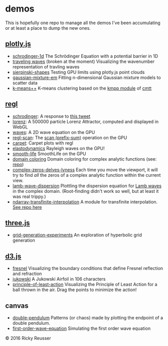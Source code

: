 # demos

This is hopefully one repo to manage all the demos I've been accumulating or at least a place to dump the new ones.

## [plotly.js](https://github.com/plotly/plotly.js)

- [schrodinger-1d](http://rickyreusser.com/demos/schrodinger-1d/) The Schrödinger Equation with a potential barrier in 1D
- [traveling waves](http://rickyreusser.com/demos/traveling-waves/) (broken at the moment) Visualizing the wavenumber representation of travling waves
- [sierpinski-shapes](http://codepen.io/rsreusser/pen/GjZwYb) Testing GPU limits using plotly.js point clouds
- [gaussian-mixture-em](http://rickyreusser.com/gaussian-mixture-estimator/) Fitting n-dimensional Gaussian mixture models to scatter data
- [k-means++](http://rickyreusser.com/kmpp/) K-means clustering based on the [kmpp module](https://github.com/cmtt/kmpp) of [cmtt](https://github.com/cmtt)

## [regl](https://github.com/regl-project/regl)

- [schrodinger](http://rickyreusser.com/demos/schrodinger/): A response to [this tweet](https://mobile.twitter.com/mathteacher1729/status/789489981966409728)
- [lorenz](http://rickyreusser.com/demos/lorenz/): A 500000 particle Lorenz Attractor, computed and displayed in WebGL
- [waves](http://rickyreusser.com/demos/waves/): A 2D wave equation on the GPU
- [regl-scan](http://rickyreusser.com/demos/regl-scan/): The [scan (prefix-sum)](https://en.wikipedia.org/wiki/Prefix_sum) operation on the GPU
- [carpet](http://rickyreusser.com/demos/carpet/): Carpet plots with regl
- [elastodynamics](http://rickyreusser.com/demos/elastodynamics/) Rayleigh waves on the GPU!
- [smooth-life](http://rickyreusser.com/demos/smooth-life/) SmoothLife on the GPU 
- [domain coloring](http://rickyreusser.com/glsl-domain-coloring/eqn.html) Domain coloring for complex analytic functions (see: [repo](https://github.com/rreusser/glsl-domain-coloring))
- [complex-zeros-delves-lyness](http://rickyreusser.com/complex-zeros-delves-lyness/zeros.html) Each time you move the viewport, it will try to find *all* the zeros of a complex analytic function within the current view.
- [lamb-wave-dispersion](http://rickyreusser.com/complex-zeros-delves-lyness/lamb.html) Plottling the dispersion equation for [Lamb waves](https://en.wikipedia.org/wiki/Lamb_waves) in the complex domain. (Root-finding didn't work so well, but at least it was real trippy.)
- [ndarray-transfinite-interpolation](http://demos.rickyreusser.com/ndarray-transfinite-interpolation/volume.html) A module for transfinite interpolation. [See repo here](https://github.com/rreusser/ndarray-transfinite-interpolation)

## [three.js](https://threejs.org/)

- [grid-generation-experiments](http://rickyreusser.com/2016/02/07/hyperbolic-grid-generation/) An exploration of hyperbolic grid generation

## [d3.js](https://d3js.org/)

- [fresnel](http://rickyreusser.com/demos/fresnel) Visualizing the boundary conditions that define Fresnel reflection and refraction
- [jukowski](https://t.d3fc.io/status/742340688562552833) A Jukowski Airfoil in 106 characters
- [principle-of-least-action](http://rickyreusser.com/demos/principle-of-least-action/) Visualizing the Principle of Least Action for a ball thrown in the air. Drag the points to minimize the action!

## canvas

- [double-pendulum](http://rickyreusser.com/demos/double-pendulum/) Patterns (or chaos) made by plotting the endpoint of a double pendulum.
- [first-order-wave-equation](http://rickyreusser.com/demos/first-order-wave-equation/) Simulating the first order wave equation

&copy; 2016 Ricky Reusser
